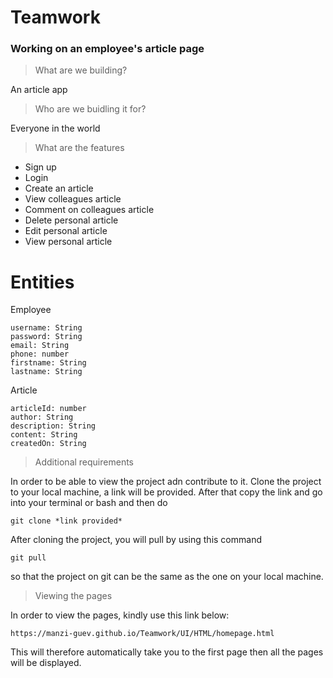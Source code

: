# Teamwork

### Working on an employee's article page

> What are we building?

An article app

> Who are we buidling it for?

Everyone in the world

> What are the features

- Sign up
- Login
- Create an article
- View colleagues article
- Comment on colleagues article
- Delete personal article
- Edit personal article
- View personal article

# Entities

Employee

```
username: String
password: String
email: String
phone: number
firstname: String
lastname: String
```

Article

```
articleId: number
author: String
description: String
content: String
createdOn: String
```

> Additional requirements

In order to be able to view the project adn contribute to it. Clone the project to your local machine, a link will be provided. After that copy the link and go into your terminal or bash and then do

```
git clone *link provided*
```

After cloning the project, you will pull by using this command

```
git pull
```

so that the project on git can be the same as the one on your local machine.

> Viewing the pages

In order to view the pages, kindly use this link below:

```
https://manzi-guev.github.io/Teamwork/UI/HTML/homepage.html
```

This will therefore automatically take you to the first page then all the pages will be displayed.
